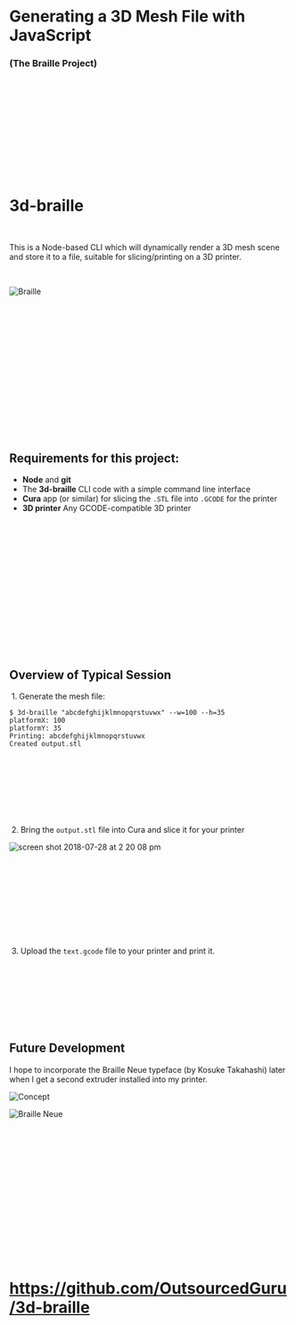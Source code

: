 # Generating a 3D Mesh File with JavaScript
### (The Braille Project)

&nbsp;

&nbsp;

&nbsp;

&nbsp;

&nbsp;

&nbsp;

# 3d-braille

&nbsp;

This is a Node-based CLI which will dynamically render a 3D mesh scene and store it to a file, suitable for slicing/printing on a 3D printer.

&nbsp;

![Braille](https://user-images.githubusercontent.com/15971213/42252232-83627488-7ef0-11e8-9d94-65818884e688.png)

&nbsp;

&nbsp;

&nbsp;

&nbsp;

&nbsp;

&nbsp;

&nbsp;

&nbsp;

## Requirements for this project:
* **Node** and **git**
* The **3d-braille** CLI code with a simple command line interface
* **Cura** app (or similar) for slicing the `.STL` file into `.GCODE` for the printer
* **3D printer** Any GCODE-compatible 3D printer

&nbsp;

&nbsp;

&nbsp;

&nbsp;

&nbsp;

&nbsp;

&nbsp;

&nbsp;

## Overview of Typical Session
&nbsp;1. Generate the mesh file:

```
$ 3d-braille "abcdefghijklmnopqrstuvwx" --w=100 --h=35
platformX: 100
platformY: 35
Printing: abcdefghijklmnopqrstuvwx
Created output.stl
```

&nbsp;

&nbsp;

&nbsp;

&nbsp;

&nbsp;2. Bring the `output.stl` file into Cura and slice it for your printer

![screen shot 2018-07-28 at 2 20 08 pm](https://user-images.githubusercontent.com/15971213/43360740-67e2d92a-9271-11e8-9d53-7103ce3d7e80.png)

&nbsp;

&nbsp;

&nbsp;

&nbsp;

&nbsp;

&nbsp;3. Upload the `text.gcode` file to your printer and print it.

&nbsp;

&nbsp;

&nbsp;

&nbsp;

## Future Development
I hope to incorporate the Braille Neue typeface (by Kosuke Takahashi) later when I get a second extruder installed into my printer.

![Concept](https://cdn0.tnwcdn.com/wp-content/blogs.dir/1/files/2018/04/braille_neue_system-1592x398.png)

![Braille Neue](https://cdn0.tnwcdn.com/wp-content/blogs.dir/1/files/2018/04/Braille-Neue-hed-796x419.jpg)


&nbsp;

&nbsp;

&nbsp;

&nbsp;


&nbsp;

&nbsp;

&nbsp;

&nbsp;

# https://github.com/OutsourcedGuru/3d-braille